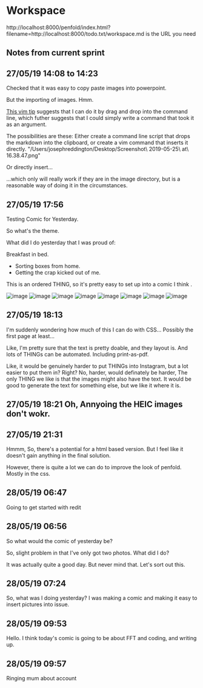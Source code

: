 # Workspace 
http://localhost:8000/penfold/index.html?filename=http://localhost:8000/todo.txt/workspace.md is the URL you need 
##  Notes from current sprint 


## 27/05/19 14:08 to 14:23
Checked that it was easy to copy paste images into powerpoint. 

But the importing of images. Hmm.  

[This vim tip](https://vim.fandom.com/wiki/Drag_and_drop_file_names_into_the_Vim_command_line) suggests that I can do it by drag and drop into the command line, which futher suggests that I could simply write a command that took it as an argument. 

The possibilities are these: Either create a command line script that drops the markdown into the clipboard, or create a vim command that inserts it directly.  "/Users/josephreddington/Desktop/Screenshot\ 2019-05-25\ at\ 16.38.47.png" 

Or directly insert... 

...which only will really work if they are in the image directory, but is a reasonable way of doing it in the circumstances. 



## 27/05/19 17:56 
Testing Comic for Yesterday. 



So what's the theme. 



What did I do yesterday that I was proud of: 

Breakfast in bed. 
* Sorting boxes from home. 
* Getting the crap kicked out of me. 

This is an ordered THING, so it's pretty easy to set up into a comic I think .


![image](../todo.txt./img/IMG_1486.HEIC)
![image](../todo.txt/img/IMG_1489.HEIC)
![image](../todo.txt/img/IMG_1490.PNG)
![image](../todo.txt/img/IMG_1501.HEIC)
![image](../todo.txt/img/_JOE2627.JPG)
![image](../todo.txt/img/_JOE2630.jpg)
![image](../todo.txt/img/_JOE2633.JPG)
![image](../todo.txt/img/_JOE2637.JPG)


## 27/05/19 18:13 
I'm suddenly wondering how much of this I can do with CSS... Possibly the first page at least...


Like, I'm pretty sure that the text is pretty doable, and they layout is. And lots of THINGs can be automated. Including print-as-pdf.   


Like, it would be genuinely harder to put THINGs into Instagram, but a lot easier to put them in? Right? No, harder, would definately be harder, The only THING we like is that the images might also have the text. It would be good to generate the text for something else, but we like it where it is.   





## 27/05/19 18:21 Oh, Annyoing the HEIC images don't wokr. 


## 27/05/19 21:31 
Hmmm, So, there's a potential for a html based version. But I feel like it doesn't gain anything in the final solution. 


However, there is quite a lot we can do to improve the look of penfold. Mostly in the css.  


## 28/05/19 06:47 
Going to get started with redit 

## 28/05/19 06:56 

So what would the comic of yesterday be? 


So, slight problem in that I've only got two photos.  What did I do? 


It was actually quite a good day. But never mind that. Let's sort out this. 


## 28/05/19 07:24 
So, what was I doing yesterday? I was making a comic and making it easy to insert pictures into issue.  



## 28/05/19 09:53 
Hello. I think today's comic is going to be about FFT and coding, and writing up.   



## 28/05/19 09:57 
Ringing mum about account 



